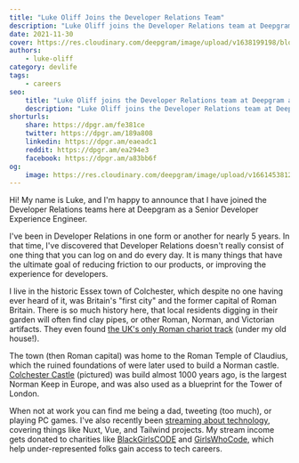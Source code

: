 ```yaml
---
title: "Luke Oliff Joins the Developer Relations Team"
description: "Luke Oliff joins the Developer Relations team at Deepgram!"
date: 2021-11-30
cover: https://res.cloudinary.com/deepgram/image/upload/v1638199198/blog/2021/11/luke-oliff-joins-deepgram/luke-oliff-joins-developer-relations-at-deepgram.jpg
authors:
    - luke-oliff
category: devlife
tags:
    - careers
seo:
    title: "Luke Oliff joins the Developer Relations team at Deepgram as a Senior Developer Experience Engineer"
    description: "Luke Oliff joins the Developer Relations team at Deepgram!"
shorturls:
    share: https://dpgr.am/fe381ce
    twitter: https://dpgr.am/189a808
    linkedin: https://dpgr.am/eaeadc1
    reddit: https://dpgr.am/ea294e3
    facebook: https://dpgr.am/a83bb6f
og:
    image: https://res.cloudinary.com/deepgram/image/upload/v1661453812/blog/luke-oliff-joins-deepgram/ograph.png
---
```


Hi! My name is Luke, and I'm happy to announce that I have joined the Developer Relations teams here at Deepgram as a Senior Developer Experience Engineer.

I've been in Developer Relations in one form or another for nearly 5 years. In that time, I've discovered that Developer Relations doesn't really consist of one thing that you can log on and do every day. It is many things that have the ultimate goal of reducing friction to our products, or improving the experience for developers.

I live in the historic Essex town of Colchester, which despite no one having ever heard of it, was Britain's "first city" and the former capital of Roman Britain. There is so much history here, that local residents digging in their garden will often find clay pipes, or other Roman, Norman, and Victorian artifacts. They even found [the UK's only Roman chariot track](https://www.visitcolchester.com/things-to-do/roman-circus-visitor-centre-p1190001) (under my old house!).

The town (then Roman capital) was home to the Roman Temple of Claudius, which the ruined foundations of were later used to build a Norman castle. [Colchester Castle](https://www.bbc.co.uk/essex/content/articles/2006/02/08/colchester_castle_feature.shtml) (pictured) was build almost 1000 years ago, is the largest Norman Keep in Europe, and was also used as a blueprint for the Tower of London.

When not at work you can find me being a dad, tweeting (too much), or playing PC games. I've also recently been [streaming about technology](https://www.twitch.tv/lukeocodes), covering things like Nuxt, Vue, and Tailwind projects. My stream income gets donated to charities like [BlackGirlsCODE](https://www.blackgirlscode.com/) and [GirlsWhoCode](https://girlswhocode.com/), which help under-represented folks gain access to tech careers.

        